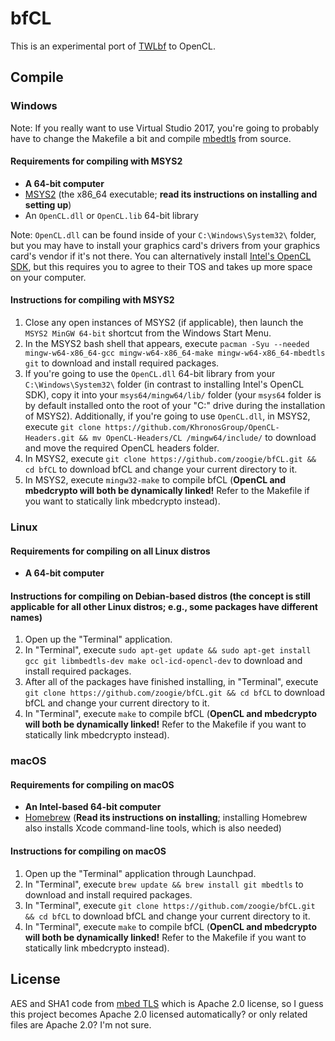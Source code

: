 # bfCL
This is an experimental port of [TWLbf](https://github.com/Jimmy-Z/TWLbf/) to OpenCL.

## Compile
### Windows
Note: If you really want to use Virtual Studio 2017, you're going to probably have to change the Makefile a bit and compile [mbedtls](https://github.com/ARMmbed/mbedtls/) from source.
#### Requirements for compiling with MSYS2
* **A 64-bit computer**
* [MSYS2](http://www.msys2.org/) (the x86_64 executable; **read its instructions on installing and setting up**)
* An `OpenCL.dll` or `OpenCL.lib` 64-bit library

Note: `OpenCL.dll` can be found inside of your `C:\Windows\System32\` folder, but you may have to install your graphics card's drivers from your graphics card's vendor if it's not there.
You can alternatively install [Intel's OpenCL SDK](https://software.intel.com/intel-opencl/), but this requires you to agree to their TOS and takes up more space on your computer.
#### Instructions for compiling with MSYS2
1. Close any open instances of MSYS2 (if applicable), then launch the `MSYS2 MinGW 64-bit` shortcut from the Windows Start Menu.
1. In the MSYS2 bash shell that appears, execute `pacman -Syu --needed mingw-w64-x86_64-gcc mingw-w64-x86_64-make mingw-w64-x86_64-mbedtls git` to download and install required packages.
1. If you're going to use the `OpenCL.dll` 64-bit library from your `C:\Windows\System32\` folder (in contrast to installing Intel's OpenCL SDK), copy it into your `msys64/mingw64/lib/` folder (your `msys64` folder is by default installed onto the root of your "C:" drive during the installation of MSYS2). Additionally, if you're going to use `OpenCL.dll`, in MSYS2, execute `git clone https://github.com/KhronosGroup/OpenCL-Headers.git && mv OpenCL-Headers/CL /mingw64/include/` to download and move the required OpenCL headers folder.
1. In MSYS2, execute `git clone https://github.com/zoogie/bfCL.git && cd bfCL` to download bfCL and change your current directory to it.
1. In MSYS2, execute `mingw32-make` to compile bfCL (**OpenCL and mbedcrypto will both be dynamically linked!** Refer to the Makefile if you want to statically link mbedcrypto instead).
### Linux
#### Requirements for compiling on all Linux distros
* **A 64-bit computer**
#### Instructions for compiling on Debian-based distros (the **concept** is still applicable for all other Linux distros; e.g., some packages have different names)
1. Open up the "Terminal" application.
1. In "Terminal", execute `sudo apt-get update && sudo apt-get install gcc git libmbedtls-dev make ocl-icd-opencl-dev` to download and install required packages.
1. After all of the packages have finished installing, in "Terminal", execute `git clone https://github.com/zoogie/bfCL.git && cd bfCL` to download bfCL and change your current directory to it.
1. In "Terminal", execute `make` to compile bfCL (**OpenCL and mbedcrypto will both be dynamically linked!** Refer to the Makefile if you want to statically link mbedcrypto instead).
### macOS
#### Requirements for compiling on macOS
* **An Intel-based 64-bit computer**
* [Homebrew](https://brew.sh/) (**Read its instructions on installing**; installing Homebrew also installs Xcode command-line tools, which is also needed)
#### Instructions for compiling on macOS
1. Open up the "Terminal" application through Launchpad.
1. In "Terminal", execute `brew update && brew install git mbedtls` to download and install required packages.
1. In "Terminal", execute `git clone https://github.com/zoogie/bfCL.git && cd bfCL` to download bfCL and change your current directory to it.
1. In "Terminal", execute `make` to compile bfCL (**OpenCL and mbedcrypto will both be dynamically linked!** Refer to the Makefile if you want to statically link mbedcrypto instead).

## License
AES and SHA1 code from [mbed TLS](https://github.com/ARMmbed/mbedtls/) which is Apache 2.0 license,
so I guess this project becomes Apache 2.0 licensed automatically?
or only related files are Apache 2.0? I'm not sure.
